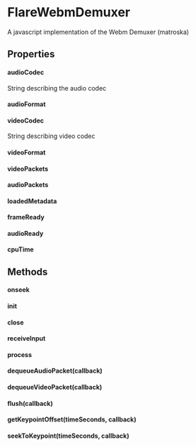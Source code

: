 # FlareWebmDemuxer
A javascript implementation of the Webm Demuxer (matroska)




## Properties
#### audioCodec
String describing the audio codec
#### audioFormat

#### videoCodec
String describing video codec
#### videoFormat
#### videoPackets
#### audioPackets
#### loadedMetadata
#### frameReady
#### audioReady
#### cpuTime

## Methods
#### onseek
#### init
#### close
#### receiveInput
#### process
#### dequeueAudioPacket(callback)
#### dequeueVideoPacket(callback)
#### flush(callback)
#### getKeypointOffset(timeSeconds, callback)
#### seekToKeypoint(timeSeconds, callback)
